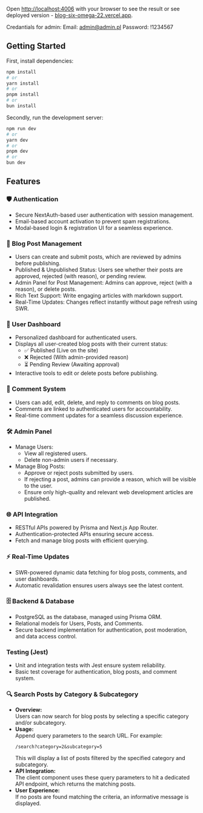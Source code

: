 Open [http://localhost:4006](http://localhost:4006) with your browser to see the result or see deployed version - [blog-six-omega-22.vercel.app](blog-six-omega-22.vercel.app).

Credantials for admin:
Email: admin@admin.pl
Password: !1234567


## Getting Started

First, install dependencies:

```bash
npm install
# or
yarn install
# or
pnpm install
# or
bun install
```

Secondly, run the development server:

```bash
npm run dev
# or
yarn dev
# or
pnpm dev
# or
bun dev
```

## Features

### 🛡️ Authentication
- Secure NextAuth-based user authentication with session management.
- Email-based account activation to prevent spam registrations.
- Modal-based login & registration UI for a seamless experience.
 
### 📝 Blog Post Management
- Users can create and submit posts, which are reviewed by admins before publishing.
- Published & Unpublished Status: Users see whether their posts are approved, rejected (with reason), or pending review.
- Admin Panel for Post Management: Admins can approve, reject (with a reason), or delete posts.
- Rich Text Support: Write engaging articles with markdown support.
- Real-Time Updates: Changes reflect instantly without page refresh using SWR.

### 👤 User Dashboard
- Personalized dashboard for authenticated users.
- Displays all user-created blog posts with their current status:
    - ✅ Published (Live on the site)
    - ❌ Rejected (With admin-provided reason)
    - ⏳ Pending Review (Awaiting approval)
- Interactive tools to edit or delete posts before publishing.

### 💬 Comment System
- Users can add, edit, delete, and reply to comments on blog posts.
- Comments are linked to authenticated users for accountability.
- Real-time comment updates for a seamless discussion experience.

### 🛠️ Admin Panel
- Manage Users:
    - View all registered users.
    - Delete non-admin users if necessary.
- Manage Blog Posts:
    - Approve or reject posts submitted by users.
    - If rejecting a post, admins can provide a reason, which will be visible to the user.
    - Ensure only high-quality and relevant web development articles are published.

### 🌐 API Integration
- RESTful APIs powered by Prisma and Next.js App Router.
- Authentication-protected APIs ensuring secure access.
- Fetch and manage blog posts with efficient querying.

### ⚡ Real-Time Updates

- SWR-powered dynamic data fetching for blog posts, comments, and user dashboards.
- Automatic revalidation ensures users always see the latest content.   

### 🗄️ Backend & Database

- PostgreSQL as the database, managed using Prisma ORM.
- Relational models for Users, Posts, and Comments.
- Secure backend implementation for authentication, post moderation, and data access control.

### Testing (Jest)

- Unit and integration tests with Jest ensure system reliability.
- Basic test coverage for authentication, blog posts, and comment system.

### 🔍 Search Posts by Category & Subcategory
- **Overview:**  
  Users can now search for blog posts by selecting a specific category and/or subcategory.  
- **Usage:**  
  Append query parameters to the search URL. For example:  
  ```
  /search?category=2&subcategory=5
  ```  
  This will display a list of posts filtered by the specified category and subcategory.
- **API Integration:**  
  The client component uses these query parameters to hit a dedicated API endpoint, which returns the matching posts.
- **User Experience:**  
  If no posts are found matching the criteria, an informative message is displayed.
